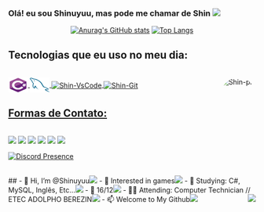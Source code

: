 ### Olá! eu sou Shinuyuu, mas pode me chamar de Shin <img src="https://media.tenor.com/llY4dBe08RkAAAAi/pikachu.gif" width="30px"> 
<div align="center">


[![Anurag's GitHub stats](https://github-readme-stats.vercel.app/api?username=Shinuyuu&layout=compact&theme=great-gatsby&text_color=FFFFFF&title_color=3677B2 )](https://github.com/anuraghazra/github-readme-stats)
[![Top Langs](https://github-readme-stats.vercel.app/api/top-langs/?username=Shinuyuu&layout=compact&theme=great-gatsby&text_color=FFFFFF&title_color=3677B20 )](https://github.com/anuraghazra/github-readme-stats)
</div>

## Tecnologias que eu uso no meu dia:
<div style="display: inline_block"><br>
 <a href="https://www.google.com/search?q=C%23&oq=C%23&aqs=chrome..69i57j69i58j69i60j69i61.3239j0j7&sourceid=chrome&ie=UTF-8"><img align="center" alt="Shin-Csharp" height="30" width="40" src="https://raw.githubusercontent.com/devicons/devicon/master/icons/csharp/csharp-original.svg">
  <a href="https://dev.mysql.com/downloads/mysql/"><img align="center" alt="Shin-Mysql" height="30" width="40" src="https://raw.githubusercontent.com/devicons/devicon/master/icons/mysql/mysql-original.svg">
  <a href="https://code.visualstudio.com/download"><img align="center" alt="Shin-VsCode" height="30" width="40" src="https://cdn.jsdelivr.net/gh/devicons/devicon/icons/vscode/vscode-original.svg">
  <a href="https://git-scm.com/downloads"><img align="center" alt="Shin-Git" height="30" width="40"  src="https://cdn.jsdelivr.net/gh/devicons/devicon/icons/git/git-original.svg">
   <img align="right" alt="Shin-pic" height="150" style="border-radius:50px;"
 src="https://media4.giphy.com/media/HHnQNw8ISxlhYkZIQR/giphy.gif?cid=ecf05e47clq9yrqvueim344ylwuc1fxzto90ry6o0648w5kc&ep=v1_gifs_search&rid=giphy.gif&ct=g">
</div>

## Formas de Contato:
<div style="display: inline_block"><br>
  <a href="https://www.youtube.com/@Shinuyuu"><img src="https://img.shields.io/badge/YouTube-FF0000?style=for-the-badge&logo=youtube&logoColor=white"/></a>
 <a href = "https://devotorantim.educacao.sp.gov.br/aprender-a-criar-sua-conta-de-email-do-google-e-como-entrar-no-gmail/"><img src="https://img.shields.io/badge/-Gmail-%23333?style=for-the-badge&logo=gmail&logoColor=white" target="_blank"></a>
 <a href="https://instagram.com/shinuyuu_" target="_blank"><img src="https://img.shields.io/badge/-Instagram-%23E4405F?style=for-the-badge&logo=instagram&logoColor=white" target="_blank"></a>
 <a href="https://twitter.com/shinuyuu"><img src="https://img.shields.io/badge/Twitter-1DA1F2?style=for-the-badge&logo=twitter&logoColor=white" /></a>
 <a href="https://www.twitch.tv/shinuyuu"><img src="https://img.shields.io/badge/Twitch-9146FF?style=for-the-badge&logo=twitch&logoColor=white"/></a>
  <a href = "https://discord.com/shinuyuu"><img src="https://img.shields.io/badge/Discord-7289DA?style=for-the-badge&logo=discord&logoColor=white" target="_blank">
 
  [![Discord Presence](https://lanyard.kyrie25.me/api/283679422815535104)](https://discord.com/users/283679422815535104)
  </a>

  </div>
 
<br>
  ##
- 👋 Hi, I’m @Shinuyuu<img src="https://media.tenor.com/TkRdt-ZtAgcAAAAi/tychq.gif" width="35px">
- 👀 Interested in games<img src="https://media.tenor.com/1iYwnjLuji0AAAAi/pikachu-minecraft.gif" width="35px">
- 🌱 Studying: C#, MySQL, Inglês, Etc...<img src="https://media.tenor.com/w6ihDzAILIMAAAAi/anime-meme.gif" width="35px">
- 💞️ 16/12<img src="https://media.tenor.com/eR6Sd6ovSI0AAAAi/love-pikachu-pipoudark.gif" width="35px">
- 👩‍💻 Attending: Computer Technician // ETEC ADOLPHO BEREZIN<img src="https://media.tenor.com/4HDSWO43pHAAAAAi/kumapls-anime.gif" width="35px">
- 📫 Welcome to My Github<img src="https://media.tenor.com/siLSzjQ2PFMAAAAi/makima.gif" width="35px">
<a href="https://www.youtube.com/watch?v=MkRed9gokYM"><img align="right" height="350em" src="https://media.tenor.com/PaQdK2bTkyUAAAAi/remilia-remiliascarlet.gif">
